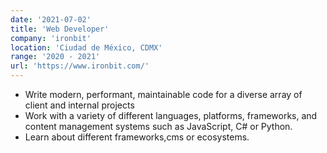 ```yaml
---
date: '2021-07-02'
title: 'Web Developer'
company: 'ironbit'
location: 'Ciudad de México, CDMX'
range: '2020 - 2021'
url: 'https://www.ironbit.com/'
---
```


- Write modern, performant, maintainable code for a diverse array of client and internal projects
- Work with a variety of different languages, platforms, frameworks, and content management systems such as JavaScript, C# or Python.
- Learn about different frameworks,cms or ecosystems.

